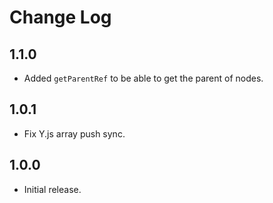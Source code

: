 # Change Log

## 1.1.0

- Added `getParentRef` to be able to get the parent of nodes.

## 1.0.1

- Fix Y.js array push sync.

## 1.0.0

- Initial release.
